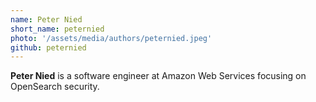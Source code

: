 ```yaml
---
name: Peter Nied
short_name: peternied
photo: '/assets/media/authors/peternied.jpeg'
github: peternied
---
```


**Peter Nied** is a software engineer at Amazon Web Services focusing on OpenSearch security.
